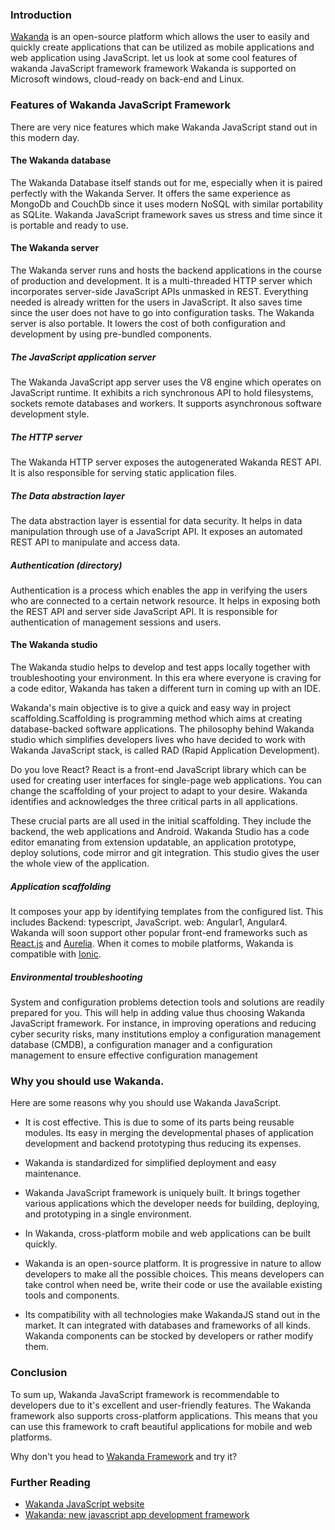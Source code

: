 ### Introduction
[Wakanda](https://wakanda.github.io/) is an open-source platform which allows the user to easily and quickly create applications that can be utilized as mobile applications and web application using JavaScript. let us look at some cool features of wakanda JavaScript framework framework
Wakanda is supported on Microsoft windows, cloud-ready on back-end and Linux. 

### Features of Wakanda JavaScript Framework 
There are very nice features which make Wakanda JavaScript stand out in this modern day. 

#### The Wakanda database
The Wakanda Database itself stands out for me, especially when it is paired perfectly with the Wakanda Server. It offers the same experience as MongoDb and CouchDb since it uses modern NoSQL with similar portability as SQLite. Wakanda JavaScript framework saves us stress and time since it is portable and ready to use. 

#### The Wakanda server
The Wakanda server runs and hosts the backend applications in the course of production and development. It is a multi-threaded HTTP server which incorporates server-side JavaScript APIs unmasked in REST. Everything needed is already written for the users in JavaScript. It also saves time since the user does not have to go into configuration tasks. The Wakanda server is also portable. It lowers the cost of both configuration and development by using pre-bundled components.

##### The JavaScript application server
The Wakanda JavaScript app server uses the V8 engine which operates on JavaScript runtime. It exhibits a rich synchronous API to hold filesystems, sockets remote databases and workers. It supports asynchronous software development style.

##### The HTTP server
The Wakanda HTTP server exposes the autogenerated Wakanda REST API. It is also responsible for serving static application files.

##### The Data abstraction layer
The data abstraction layer is essential for data security. It helps in data manipulation through use of a JavaScript API. It exposes an automated REST API to manipulate and access data.

##### Authentication (directory)
Authentication is a process which enables the app in verifying the users who are connected to a certain network resource. It helps in exposing both the REST API and server side JavaScript API. It is responsible for authentication of management sessions and users.

#### The Wakanda studio
The Wakanda studio helps to develop and test apps locally together with troubleshooting your environment. In this era where everyone is craving for a code editor, Wakanda has taken a different turn in coming up with an IDE. 

Wakanda's main objective is to give a quick and easy way in project scaffolding.Scaffolding is programming method which aims at creating  database-backed software applications. The philosophy behind Wakanda studio which simplifies developers lives who have decided to work with Wakanda JavaScript stack, is called RAD (Rapid Application Development).

Do you love React? React is a front-end JavaScript library which can be used for creating user interfaces for single-page web applications. You can change the scaffolding of your project to adapt to your desire. Wakanda identifies and acknowledges the three critical parts in all applications.

These crucial parts are all used in the initial scaffolding. They include the backend, the web applications and Android. Wakanda Studio has a code editor emanating from extension updatable, an application prototype, deploy solutions, code mirror and git integration. This studio gives the user the whole view of the application.

##### Application scaffolding
It composes your app by identifying templates from the configured list. This includes Backend: typescript, JavaScript. web: Angular1, Angular4. Wakanda will soon support other popular front-end frameworks such as [React.js](https://reactjs.org/) and [Aurelia](https://aurelia.io/). When it comes to mobile platforms, Wakanda is compatible with [Ionic](https://reactjs.org/).

##### Environmental troubleshooting
System and configuration problems detection tools and solutions are readily prepared for you. This will help in adding value thus choosing Wakanda JavaScript framework. For instance, in improving operations and reducing cyber security risks, many institutions  employ a configuration management database (CMDB), a configuration manager and a configuration management to ensure effective configuration management

### Why you should use Wakanda.
Here are some reasons why you should use Wakanda JavaScript.
- It is cost effective. This is due to some of its parts being reusable modules. Its easy in merging the developmental phases of application development and backend prototyping thus reducing its expenses.
- Wakanda is standardized for simplified deployment and easy maintenance.

- Wakanda JavaScript framework is uniquely built. It brings together various applications which the developer needs for building, deploying, and prototyping in a single environment.

- In Wakanda, cross-platform mobile and web applications can be built quickly.

- Wakanda is an open-source platform. It is  progressive in nature to allow developers to make all the possible choices. This means developers can take control when need be, write their code or use the available existing tools and components.

- Its compatibility with all technologies make WakandaJS stand out in the market. It can integrated with databases and frameworks of all kinds. Wakanda components can be stocked by developers or rather modify them. 

### Conclusion
To sum up, Wakanda JavaScript framework is recommendable to developers due to it's excellent and user-friendly features. The Wakanda framework also supports cross-platform applications. This means that you can use this framework to craft beautiful applications for mobile and web platforms.  

Why don't you head to [Wakanda Framework](https://wakanda.github.io/) and try it?

### Further Reading
- [Wakanda JavaScript website](https://wakanda.github.io/)
- [Wakanda: new javascript app development framework](http://blog.jonathanargentiero.com/wakanda-new-javascript-app-development-framework/)

